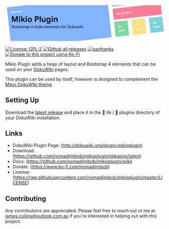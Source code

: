 <img src="https://github.com/nomadjimbob/nomadjimbob/raw/master/images/mikioplugin/mikio_plugin_header.png">

[![License: GPL-2](https://img.shields.io/github/license/nomadjimbob/mikioplugin?color=blue)](LICENSE)
[![Github all releases](https://img.shields.io/github/downloads/nomadjimbob/mikioplugin/total.svg)](https://github.com/nomadjimbob/mikioplugin/releases/)
[![saythanks](https://img.shields.io/badge/say-thanks-ff69b4.svg)](https://saythanks.io/to/james.collins%40outlook.com.au)
[![Donate to this project using Ko-Fi](https://img.shields.io/badge/kofi-donate-yellow.svg)](https://www.ko-fi.com/nomadjimbob)

Mikio Plugin adds a heap of layout and Bootstrap 4 elements that can be used on your [DokuWiki](http://dokuwiki.org/) pages.

This plugin can be used by itself, however is designed to complement the [Mikio DokuWiki theme](http://dokuwiki.org/template:mikio).


## Setting Up

Download the [latest release](https://github.com/nomadjimbob/mikioplugin/releases/latest) and place it in the :file_folder: lib / :file_folder: plugins directory of your DokuWiki installation.


## Links

  * DokuWiki Plugin Page: (http://dokuwiki.org/plugin:mikioplugin)
  * Download: (https://github.com/nomadjimbob/mikioplugin/releases/latest)
  * Docs: (https://github.com/nomadjimbob/mikioplugin/wiki)
  * Donate: (https://www.ko-fi.com/nomadjimbob)
  * License: (https://raw.githubusercontent.com/nomadjimbob/mikioplugin/master/LICENSE)
  
## Contributing

Any contributions are appreciated. Please feel free to reach out ot me at james.collins@outlook.com.au if you're interested in helping out with this project.
